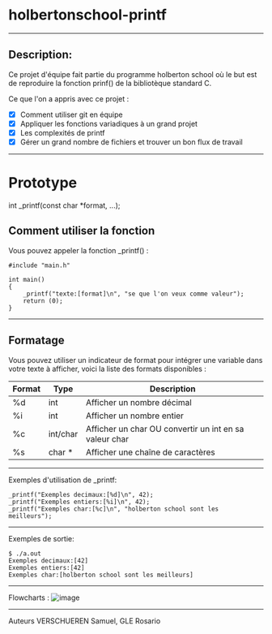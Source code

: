 # holbertonschool-printf
-------
Description:
-------
Ce projet d'équipe fait partie du programme holberton school où le but est de reproduire la fonction prinf() de la bibliotèque standard C.

Ce que l'on a appris avec ce projet :

- [x] Comment utiliser git en équipe
- [x] Appliquer les fonctions variadiques à un grand projet
- [x] Les complexités de printf
- [x] Gérer un grand nombre de fichiers et trouver un bon flux de travail

-----------------
# Prototype
int _printf(const char *format, ...);

Comment utiliser la fonction
-----------------
Vous pouvez appeler la fonction _printf() :
```
#include "main.h"

int main() 
{
    _printf("texte:[format]\n", "se que l'on veux comme valeur");
    return (0);
}
```
-----------------
Formatage
-----------------
Vous pouvez utiliser un indicateur de format pour intégrer une variable dans votre texte à afficher, voici la liste des formats disponibles :

|Format	| Type	| Description |
| --- | --- | --- |
|%d	| int	| Afficher un nombre décimal |
|%i	| int	| Afficher un nombre entier |
|%c	| int/char	| Afficher un char OU convertir un int en sa valeur char |
|%s	| char *	| Afficher une chaîne de caractères |

-----------------

Exemples d'utilisation de _printf:

```
_printf("Exemples decimaux:[%d]\n", 42);
_printf("Exemples entiers:[%i]\n", 42);
_printf("Exemples char:[%c]\n", "holberton school sont les meilleurs");
```

-----------------
Exemples de sortie:
```
$ ./a.out
Exemples decimaux:[42]
Exemples entiers:[42]
Exemples char:[holberton school sont les meilleurs]
```
-----------------

Flowcharts :
![image](https://github.com/Ezio-33/holbertonschool-printf/assets/86527262/a07f4b07-543d-40e0-bb36-d54d4cee9888 "Flowcharts")

-----------------
Auteurs
VERSCHUEREN Samuel, GLE Rosario
